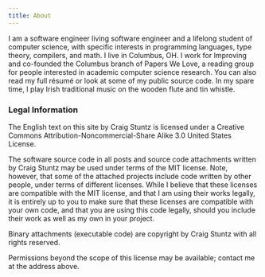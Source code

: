```yaml
---
title: About
---
```

I am a software engineer living software engineer and a lifelong student of 
computer science, with specific interests in programming languages, type 
theory, compilers, and math. I live in Columbus, OH. I work for Improving 
and co-founded the Columbus branch of Papers We Love, a reading group for 
people interested in academic computer science research. You can also read 
my full résumé or look at some of my public source code. In my spare time, 
I play Irish traditional music on the wooden flute and tin whistle.

### Legal Information

The English text on this site by Craig Stuntz is licensed under a Creative 
Commons Attribution-Noncommercial-Share Alike 3.0 United States License.

The software source code in all posts and source code attachments written 
by Craig Stuntz may be used under terms of the MIT license. Note, however, 
that some of the attached projects include code written by other people, 
under terms of different licenses. While I believe that these licenses are 
compatible with the MIT license, and that I am using their works legally, 
it is entirely up to you to make sure that these licenses are compatible 
with your own code, and that you are using this code legally, should you 
include their work as well as my own in your project.

Binary attachments (executable code) are copyright by Craig Stuntz with 
all rights reserved.

Permissions beyond the scope of this license may be available; contact me 
at the address above.

